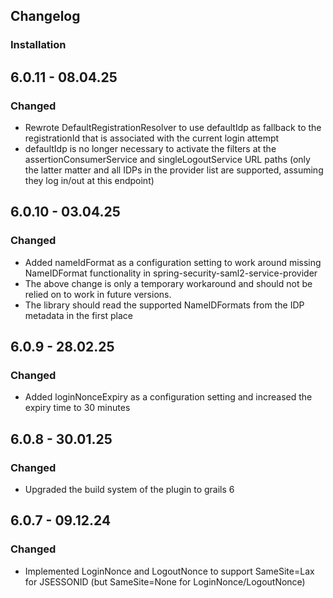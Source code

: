 ## Changelog

### Installation

## 6.0.11 - 08.04.25
### Changed
* Rewrote DefaultRegistrationResolver to use defaultIdp as fallback to the registrationId that is associated with the current login attempt
* defaultIdp is no longer necessary to activate the filters at the assertionConsumerService and singleLogoutService URL paths (only the latter matter and all IDPs in the provider list are supported, assuming they log in/out at this endpoint) 

## 6.0.10 - 03.04.25
### Changed
* Added nameIdFormat as a configuration setting to work around missing NameIDFormat functionality in spring-security-saml2-service-provider
* The above change is only a temporary workaround and should not be relied on to work in future versions.
* The library should read the supported NameIDFormats from the IDP metadata in the first place

## 6.0.9 - 28.02.25
### Changed
* Added loginNonceExpiry as a configuration setting and increased the expiry time to 30 minutes

## 6.0.8 - 30.01.25
### Changed
* Upgraded the build system of the plugin to grails 6

## 6.0.7 - 09.12.24
### Changed
* Implemented LoginNonce and LogoutNonce to support SameSite=Lax for JSESSONID (but SameSite=None for LoginNonce/LogoutNonce)
